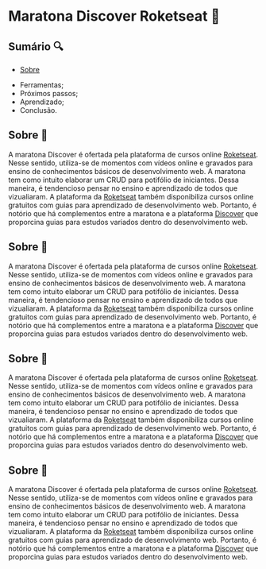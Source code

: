 # Maratona Discover Roketseat :rocket:

## Sumário :mag:
- [Sobre](#sobre)
* Ferramentas;
* Próximos passos;
* Aprendizado;
* Conclusão.

<a id="sobre"></a>
## Sobre :book:

A maratona Discover é ofertada pela plataforma de cursos online [Roketseat](https://app.rocketseat.com.br/). Nesse sentido, utiliza-se de momentos com vídeos online e gravados para ensino de conhecimentos básicos de desenvolvimento web. A maratona tem como intuito elaborar um CRUD para potifólio de iniciantes. Dessa maneira, é tendencioso pensar no ensino e aprendizado de todos que vizualiaram. A plataforma da [Roketseat](https://app.rocketseat.com.br/) também disponibiliza cursos online gratuitos com guias para aprendizado de desenvolvimento web. Portanto, é notório que há complementos entre a maratona e a plataforma [Discover](https://app.rocketseat.com.br/discover) que proporcina guias para estudos variados dentro do desenvolvimento web.

## Sobre :book:

A maratona Discover é ofertada pela plataforma de cursos online [Roketseat](https://app.rocketseat.com.br/). Nesse sentido, utiliza-se de momentos com vídeos online e gravados para ensino de conhecimentos básicos de desenvolvimento web. A maratona tem como intuito elaborar um CRUD para potifólio de iniciantes. Dessa maneira, é tendencioso pensar no ensino e aprendizado de todos que vizualiaram. A plataforma da [Roketseat](https://app.rocketseat.com.br/) também disponibiliza cursos online gratuitos com guias para aprendizado de desenvolvimento web. Portanto, é notório que há complementos entre a maratona e a plataforma [Discover](https://app.rocketseat.com.br/discover) que proporcina guias para estudos variados dentro do desenvolvimento web.

## Sobre :book:

A maratona Discover é ofertada pela plataforma de cursos online [Roketseat](https://app.rocketseat.com.br/). Nesse sentido, utiliza-se de momentos com vídeos online e gravados para ensino de conhecimentos básicos de desenvolvimento web. A maratona tem como intuito elaborar um CRUD para potifólio de iniciantes. Dessa maneira, é tendencioso pensar no ensino e aprendizado de todos que vizualiaram. A plataforma da [Roketseat](https://app.rocketseat.com.br/) também disponibiliza cursos online gratuitos com guias para aprendizado de desenvolvimento web. Portanto, é notório que há complementos entre a maratona e a plataforma [Discover](https://app.rocketseat.com.br/discover) que proporcina guias para estudos variados dentro do desenvolvimento web.

<a id="sobre"></a>
## Sobre :book:

A maratona Discover é ofertada pela plataforma de cursos online [Roketseat](https://app.rocketseat.com.br/). Nesse sentido, utiliza-se de momentos com vídeos online e gravados para ensino de conhecimentos básicos de desenvolvimento web. A maratona tem como intuito elaborar um CRUD para potifólio de iniciantes. Dessa maneira, é tendencioso pensar no ensino e aprendizado de todos que vizualiaram. A plataforma da [Roketseat](https://app.rocketseat.com.br/) também disponibiliza cursos online gratuitos com guias para aprendizado de desenvolvimento web. Portanto, é notório que há complementos entre a maratona e a plataforma [Discover](https://app.rocketseat.com.br/discover) que proporcina guias para estudos variados dentro do desenvolvimento web.
